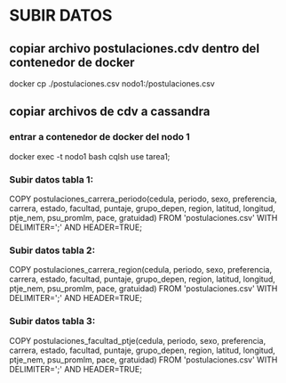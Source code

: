 
# SUBIR DATOS

## copiar archivo postulaciones.cdv dentro del contenedor de docker
docker cp ./postulaciones.csv nodo1:/postulaciones.csv

## copiar archivos de cdv a cassandra
### entrar a contenedor de docker del nodo 1
docker exec -t nodo1 bash
cqlsh
use tarea1;

### Subir datos tabla 1:
COPY postulaciones_carrera_periodo(cedula, periodo, sexo, preferencia, carrera, estado, facultad, puntaje, grupo_depen, region, latitud, longitud, ptje_nem, psu_promlm, pace, gratuidad) FROM 'postulaciones.csv' WITH DELIMITER=';' AND HEADER=TRUE;

### Subir datos tabla 2:
COPY postulaciones_carrera_region(cedula, periodo, sexo, preferencia, carrera, estado, facultad, puntaje, grupo_depen, region, latitud, longitud, ptje_nem, psu_promlm, pace, gratuidad) FROM 'postulaciones.csv' WITH DELIMITER=';' AND HEADER=TRUE;

### Subir datos tabla 3:
COPY postulaciones_facultad_ptje(cedula, periodo, sexo, preferencia, carrera, estado, facultad, puntaje, grupo_depen, region, latitud, longitud, ptje_nem, psu_promlm, pace, gratuidad) FROM 'postulaciones.csv' WITH DELIMITER=';' AND HEADER=TRUE;

